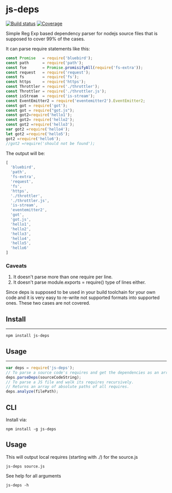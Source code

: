 # js-deps

[![Build status](https://img.shields.io/travis/engina/js-deps.svg?style=flat-square)](https://travis-ci.org/request/request)
[![Coverage](https://img.shields.io/codecov/c/github/engina/js-deps.svg?style=flat-square)](https://codecov.io/github/request/request?branch=master)

Simple Reg Exp based dependency parser for nodejs source files that is supposed to cover 99% of the cases.

It can parse require statements like this:
```javascript
const Promise   = require('bluebird');
const path      = require('path');
const fse       = Promise.promisifyAll(require('fs-extra'));
const request   = require('request');
const fs        = require('fs');
const https     = require('https');
const Throttler = require('./throttler');
const Throttler = require('./throttler.js');
const isStream  = require('is-stream');
const EventEmitter2 = require('eventemitter2').EventEmitter2;
const got = require('got');
const got = require("got.js");
const got2=require('hello1');
const got2= require('hello2');
const got2 =require('hello3');
var got2 =require('hello4');
let got2 =require('hello5');
got2 =require('hello6');
//got2 =require('should not be found');
```

The output will be:

```javascript
[
  'bluebird',
  'path',
  'fs-extra',
  'request',
  'fs',
  'https',
  './throttler',
  './throttler.js',
  'is-stream',
  'eventemitter2',
  'got',
  'got.js',
  'hello1',
  'hello2',
  'hello3',
  'hello4',
  'hello5',
  'hello6'
]
```
### Caveats
1. It doesn't parse more than one require per line.
2. It doesn't parse module.exports = require() type of lines either.

Since deps is supposed to be used in your build toolchain for your own code and it is very easy to re-write not supported formats into supported ones. These two cases are not covered.
  
## Install
-------
```
npm install js-deps
```

## Usage
-----
```javascript
var deps = require('js-deps');
// To parse a source code's requires and get the dependencies as an array
deps.parseDeps(sourceCodeString);
// To parse a JS file and walk its requires recursively.
// Returns an array of absolute paths of all requires.
deps.analyze(filePath);
```

## CLI
Install via:
```
npm install -g js-deps
```

## Usage
This will output local requires (starting with ./) for the source.js
```
js-deps source.js
```
See help for all arguments
```
js-deps -h
```
